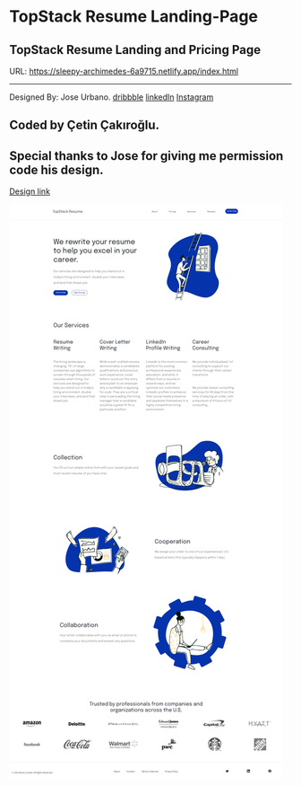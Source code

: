 # TopStack Resume Landing-Page

## TopStack Resume Landing and Pricing Page
URL: https://sleepy-archimedes-6a9715.netlify.app/index.html

---
Designed By: Jose Urbano. 
                [dribbble](https://dribbble.com/jfsurbano)
                [linkedIn](https://www.linkedin.com/in/jose-urbano-65a705b9/)
                [Instagram](instagram.com/jfsurbano)
                
Coded by Çetin Çakıroğlu.
---
## Special thanks to Jose for giving me permission code his design.

[Design link](https://dribbble.com/shots/14865260-TopStack-Resume-Homepage-Exploration-v3)

![image info](/assets/images/screenshot.png)


